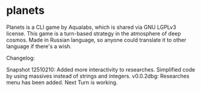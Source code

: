 # planets
Planets is a CLI game by Aqualabs, which is shared via GNU LGPLv3 license.
This game is a turn-based strategy in the atmosphere of deep cosmos.
Made in Russian language, so anyone could translate it to other language if there's a wish.


Changelog:

Snapshot 12510210:
Added more interactivity to researches. Simplified code by using massives instead of strings and integers.
v0.0.2dbg:
Researches menu has been added. Next Turn is working.
